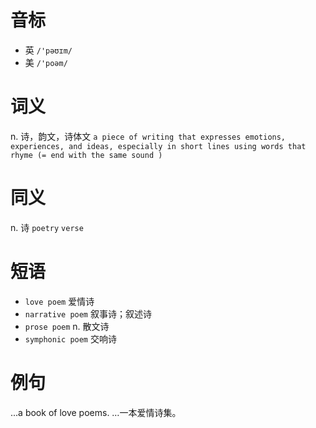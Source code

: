 # 音标

- 英 `/'pəʊɪm/`
- 美 `/'poəm/`

# 词义

n. 诗，韵文，诗体文
`a piece of writing that expresses emotions, experiences, and ideas, especially in short lines using words that  rhyme (= end with the same sound ) `

# 同义

n. 诗
`poetry` `verse`

# 短语

- `love poem` 爱情诗
- `narrative poem` 叙事诗；叙述诗
- `prose poem` n. 散文诗
- `symphonic poem` 交响诗

# 例句

...a book of love poems.
…一本爱情诗集。


